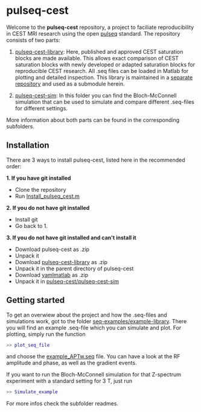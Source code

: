 # pulseq-cest

Welcome to the **pulseq-cest** repository, a project to faciliate reproducibility in CEST MRI research using the open [pulseq](https://pulseq.github.io/) standard. The repository consists of two parts:
1. [pulseq-cest-library](pulseq-cest-library): 
Here, published and approved CEST saturation blocks are made available.
This allows exact comparison of CEST saturation blocks with newly developed or adapted saturation blocks for reproducible CEST research. All .seq files can be loaded in Matlab for plotting and detailed inspection. This library is maintained in a [separate repository](https://github.com/kherz/pulseq-cest-library) and used as a submodule herein.

2. [pulseq-cest-sim](pulseq-cest-sim): In this folder you can find the  Bloch-McConnell simulation that can be used to simulate and compare different .seq-files for different settings.

More information about both parts can be found in the corresponding subfolders. 

## Installation

There are 3 ways to install pulseq-cest, listed here in the recommended order:

**1. If you have git installed**
* Clone the repository 
* Run  [Install_pulseq_cest.m](Install_pulseq_cest)

**2. If you do not have git installed**
* Install git
* Go back to 1.

**3. If you do not have git installed and can't install it**
* Download pulseq-cest as .zip 
* Unpack it
* Download [pulseq-cest-library](https://github.com/kherz/pulseq-cest-library) as .zip 
* Unpack it in the parent directory of pulseq-cest
* Download [yamlmatlab](https://github.com/ewiger/yamlmatlab) as .zip
* Unpack it in [pulseq-cest/pulseq-cest-sim]('pulseq-cest/pulseq-cest-sim')

## Getting started
To get an overwiew about the project and how the .seq-files and simulations work, got to the folder [seq-examples/example-library](seq-examples/example-library).
There you will find an example .seq-file which you can simulate and plot.
For plotting, simply run the function 
```Matlab
>> plot_seq_file
```
and choose the [example_APTw.seq](seq-examples/example-library/example_APTw.seq) file. You can have a look at the RF amplitude and phase, as well as the gradient events.

If you want to run the Bloch-McConnell simulation for that Z-spectrum experiment with a standard setting for 3 T, just run
```Matlab
>> Simulate_example
```

For more infos check the subfolder readmes.


